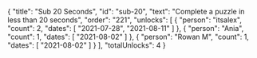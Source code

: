 {
  "title": "Sub 20 Seconds",
  "id": "sub-20",
  "text": "Complete a puzzle in less than 20 seconds",
  "order": "221",
  "unlocks": [
    {
      "person": "itsalex",
      "count": 2,
      "dates": [
        "2021-07-28",
        "2021-08-11"
      ]
    },
    {
      "person": "Ania",
      "count": 1,
      "dates": [
        "2021-08-02"
      ]
    },
    {
      "person": "Rowan M",
      "count": 1,
      "dates": [
        "2021-08-02"
      ]
    }
  ],
  "totalUnlocks": 4
}